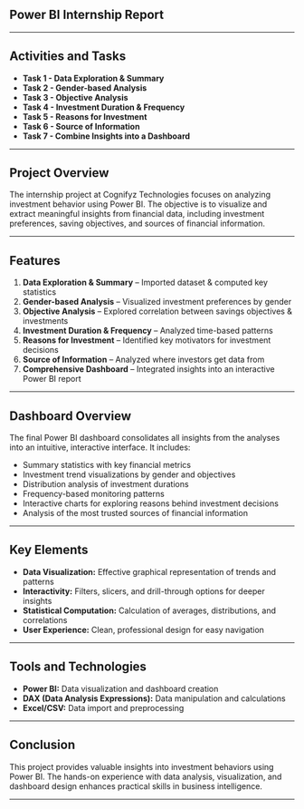 ## Power BI Internship Report

___________________________________________________________________________________________________________________________________________________________________________________________
## Activities and Tasks
* **Task 1 - Data Exploration & Summary**
*  **Task 2 - Gender-based Analysis**
*  **Task 3 - Objective Analysis**
*  **Task 4 - Investment Duration & Frequency**
*  **Task 5 - Reasons for Investment**
*  **Task 6 - Source of Information**
*  **Task 7 - Combine Insights into a Dashboard** 
   
___________________________________________________________________________________________________________________________________________________________________________________________

## Project Overview
The internship project at Cognifyz Technologies focuses on analyzing investment behavior using Power BI. The objective is to visualize and extract meaningful insights from financial data, including investment preferences, saving objectives, and sources of financial information.

___________________________________________________________________________________________________________________________________________________________________________________________

## Features
1.  **Data Exploration & Summary** – Imported dataset & computed key statistics
2.  **Gender-based Analysis** – Visualized investment preferences by gender
3.  **Objective Analysis** – Explored correlation between savings objectives & investments
4.  **Investment Duration & Frequency** – Analyzed time-based patterns
5.  **Reasons for Investment** – Identified key motivators for investment decisions
6.  **Source of Information** – Analyzed where investors get data from
7.  **Comprehensive Dashboard** – Integrated insights into an interactive Power BI report
  
___________________________________________________________________________________________________________________________________________________________________________________________

## Dashboard Overview
The final Power BI dashboard consolidates all insights from the analyses into an intuitive, interactive interface. It includes:
* Summary statistics with key financial metrics
* Investment trend visualizations by gender and objectives
* Distribution analysis of investment durations
* Frequency-based monitoring patterns
* Interactive charts for exploring reasons behind investment decisions
* Analysis of the most trusted sources of financial information
  
___________________________________________________________________________________________________________________________________________________________________________________________

## Key Elements
* **Data Visualization:** Effective graphical representation of trends and patterns
* **Interactivity:** Filters, slicers, and drill-through options for deeper insights
* **Statistical Computation:** Calculation of averages, distributions, and correlations
* **User Experience:** Clean, professional design for easy navigation
  
___________________________________________________________________________________________________________________________________________________________________________________________

## Tools and Technologies
* **Power BI:** Data visualization and dashboard creation
* **DAX (Data Analysis Expressions):** Data manipulation and calculations
* **Excel/CSV:** Data import and preprocessing
  
___________________________________________________________________________________________________________________________________________________________________________________________

## Conclusion
This project provides valuable insights into investment behaviors using Power BI. The hands-on experience with data analysis, visualization, and dashboard design enhances practical skills in business intelligence.
___________________________________________________________________________________________________________________________________________________________________________________________
